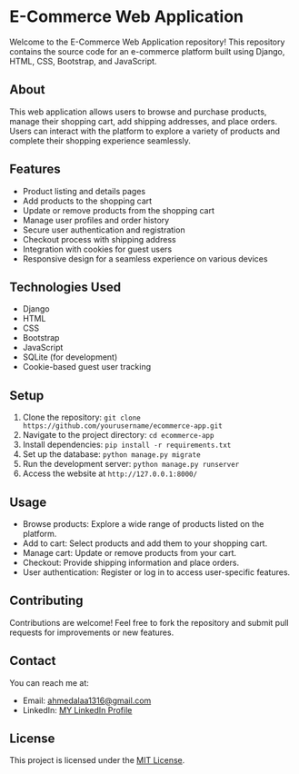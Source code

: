 # E-Commerce Web Application

Welcome to the E-Commerce Web Application repository! This repository contains the source code for an e-commerce platform built using Django, HTML, CSS, Bootstrap, and JavaScript.

## About

This web application allows users to browse and purchase products, manage their shopping cart, add shipping addresses, and place orders. Users can interact with the platform to explore a variety of products and complete their shopping experience seamlessly.

## Features

- Product listing and details pages
- Add products to the shopping cart
- Update or remove products from the shopping cart
- Manage user profiles and order history
- Secure user authentication and registration
- Checkout process with shipping address
- Integration with cookies for guest users
- Responsive design for a seamless experience on various devices

## Technologies Used

- Django
- HTML
- CSS
- Bootstrap
- JavaScript
- SQLite (for development)
- Cookie-based guest user tracking

## Setup

1. Clone the repository: `git clone https://github.com/yourusername/ecommerce-app.git`
2. Navigate to the project directory: `cd ecommerce-app`
3. Install dependencies: `pip install -r requirements.txt`
4. Set up the database: `python manage.py migrate`
5. Run the development server: `python manage.py runserver`
6. Access the website at `http://127.0.0.1:8000/`

## Usage

- Browse products: Explore a wide range of products listed on the platform.
- Add to cart: Select products and add them to your shopping cart.
- Manage cart: Update or remove products from your cart.
- Checkout: Provide shipping information and place orders.
- User authentication: Register or log in to access user-specific features.

## Contributing

Contributions are welcome! Feel free to fork the repository and submit pull requests for improvements or new features.

## Contact

You can reach me at:
- Email: ahmedalaa1316@gmail.com
- LinkedIn: [MY LinkedIn Profile](https://www.linkedin.com/in/ahmed-elgindy-a855161b3/)

## License

This project is licensed under the [MIT License](LICENSE).
